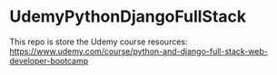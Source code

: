 # UdemyPythonDjangoFullStack
This repo is store the Udemy course resources: https://www.udemy.com/course/python-and-django-full-stack-web-developer-bootcamp
